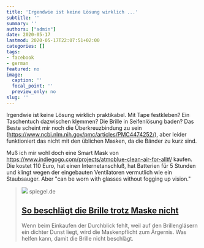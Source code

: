 ```yaml
---
title: 'Irgendwie ist keine Lösung wirklich ...'
subtitle: ''
summary: ''
authors: ["admin"]
date: 2020-05-17
lastmod: 2020-05-17T22:07:51+02:00
categories: []
tags:
- facebook
- german
featured: no
image:
  caption: ''
  focal_point: ''
  preview_only: no
slug: ''
---
```

Irgendwie ist keine Lösung wirklich praktikabel. Mit Tape festkleben? Ein Taschentuch dazwischen klemmen? Die Brille in Seifenlösung baden? Das Beste scheint mir noch die Überkreuzbindung zu sein (https://www.ncbi.nlm.nih.gov/pmc/articles/PMC4474252/), aber leider funktioniert das nicht mit den üblichen Masken, da die Bänder zu kurz sind. 

Muß ich mir wohl doch eine Smart Mask von https://www.indiegogo.com/projects/atmoblue-clean-air-for-all#/ kaufen. Die kostet 110 Euro, hat einen Internetanschluß, hat Batterien für 5 Stunden und klingt wegen der eingebauten Ventilatoren vermutlich wie ein Staubsauger. Aber "can be worn with glasses without fogging up vision."
> [![](https://cdn.prod.www.spiegel.de/images/87dc2fdc-e2cd-4144-a20d-3774f8b69b88_w1280_r1.77_fpx53_fpy46.jpg)](https://www.spiegel.de/gesundheit/diagnose/so-beschlaegt-die-brille-trotz-maske-nicht-a-53b9bdde-27cd-408a-9a62-c1bc38a83cb8)
> spiegel.de
> ## [So beschlägt die Brille trotz Maske nicht](https://www.spiegel.de/gesundheit/diagnose/so-beschlaegt-die-brille-trotz-maske-nicht-a-53b9bdde-27cd-408a-9a62-c1bc38a83cb8)
>
>Wenn beim Einkaufen der Durchblick fehlt, weil auf den Brillengläsern ein dichter Dunst liegt, wird die Maskenpflicht zum Ärgernis. Was helfen kann, damit die Brille nicht beschlägt.


